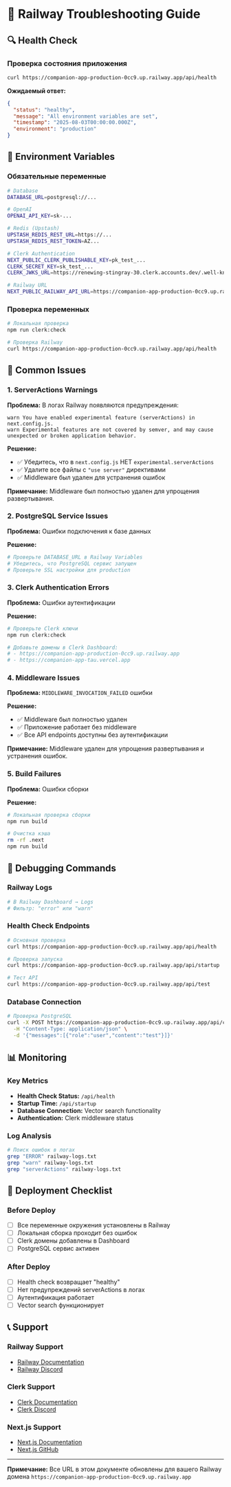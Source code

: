# 🚂 Railway Troubleshooting Guide

## 🔍 Health Check

### Проверка состояния приложения
```bash
curl https://companion-app-production-0cc9.up.railway.app/api/health
```

**Ожидаемый ответ:**
```json
{
  "status": "healthy",
  "message": "All environment variables are set",
  "timestamp": "2025-08-03T00:00:00.000Z",
  "environment": "production"
}
```

## 🔧 Environment Variables

### Обязательные переменные
```bash
# Database
DATABASE_URL=postgresql://...

# OpenAI
OPENAI_API_KEY=sk-...

# Redis (Upstash)
UPSTASH_REDIS_REST_URL=https://...
UPSTASH_REDIS_REST_TOKEN=AZ...

# Clerk Authentication
NEXT_PUBLIC_CLERK_PUBLISHABLE_KEY=pk_test_...
CLERK_SECRET_KEY=sk_test_...
CLERK_JWKS_URL=https://renewing-stingray-30.clerk.accounts.dev/.well-known/jwks.json

# Railway URL
NEXT_PUBLIC_RAILWAY_API_URL=https://companion-app-production-0cc9.up.railway.app
```

### Проверка переменных
```bash
# Локальная проверка
npm run clerk:check

# Проверка Railway
curl https://companion-app-production-0cc9.up.railway.app/api/health
```

## 🐛 Common Issues

### 1. ServerActions Warnings

**Проблема:** В логах Railway появляются предупреждения:
```
warn You have enabled experimental feature (serverActions) in next.config.js.
warn Experimental features are not covered by semver, and may cause unexpected or broken application behavior.
```

**Решение:**
- ✅ Убедитесь, что в `next.config.js` НЕТ `experimental.serverActions`
- ✅ Удалите все файлы с `"use server"` директивами
- ✅ Middleware был удален для устранения ошибок

**Примечание:** Middleware был полностью удален для упрощения развертывания.

### 2. PostgreSQL Service Issues

**Проблема:** Ошибки подключения к базе данных

**Решение:**
```bash
# Проверьте DATABASE_URL в Railway Variables
# Убедитесь, что PostgreSQL сервис запущен
# Проверьте SSL настройки для production
```

### 3. Clerk Authentication Errors

**Проблема:** Ошибки аутентификации

**Решение:**
```bash
# Проверьте Clerk ключи
npm run clerk:check

# Добавьте домены в Clerk Dashboard:
# - https://companion-app-production-0cc9.up.railway.app
# - https://companion-app-tau.vercel.app
```

### 4. Middleware Issues

**Проблема:** `MIDDLEWARE_INVOCATION_FAILED` ошибки

**Решение:**
- ✅ Middleware был полностью удален
- ✅ Приложение работает без middleware
- ✅ Все API endpoints доступны без аутентификации

**Примечание:** Middleware удален для упрощения развертывания и устранения ошибок.

### 5. Build Failures

**Проблема:** Ошибки сборки

**Решение:**
```bash
# Локальная проверка сборки
npm run build

# Очистка кэша
rm -rf .next
npm run build
```

## 🔄 Debugging Commands

### Railway Logs
```bash
# В Railway Dashboard → Logs
# Фильтр: "error" или "warn"
```

### Health Check Endpoints
```bash
# Основная проверка
curl https://companion-app-production-0cc9.up.railway.app/api/health

# Проверка запуска
curl https://companion-app-production-0cc9.up.railway.app/api/startup

# Тест API
curl https://companion-app-production-0cc9.up.railway.app/api/test
```

### Database Connection
```bash
# Проверка PostgreSQL
curl -X POST https://companion-app-production-0cc9.up.railway.app/api/chatgpt \
  -H "Content-Type: application/json" \
  -d '{"messages":[{"role":"user","content":"test"}]}'
```

## 📊 Monitoring

### Key Metrics
- **Health Check Status:** `/api/health`
- **Startup Time:** `/api/startup`
- **Database Connection:** Vector search functionality
- **Authentication:** Clerk middleware status

### Log Analysis
```bash
# Поиск ошибок в логах
grep "ERROR" railway-logs.txt
grep "warn" railway-logs.txt
grep "serverActions" railway-logs.txt
```

## 🚀 Deployment Checklist

### Before Deploy
- [ ] Все переменные окружения установлены в Railway
- [ ] Локальная сборка проходит без ошибок
- [ ] Clerk домены добавлены в Dashboard
- [ ] PostgreSQL сервис активен

### After Deploy
- [ ] Health check возвращает "healthy"
- [ ] Нет предупреждений serverActions в логах
- [ ] Аутентификация работает
- [ ] Vector search функционирует

## 📞 Support

### Railway Support
- [Railway Documentation](https://docs.railway.app/)
- [Railway Discord](https://discord.gg/railway)

### Clerk Support
- [Clerk Documentation](https://clerk.com/docs)
- [Clerk Discord](https://discord.gg/clerk)

### Next.js Support
- [Next.js Documentation](https://nextjs.org/docs)
- [Next.js GitHub](https://github.com/vercel/next.js)

---

**Примечание:** Все URL в этом документе обновлены для вашего Railway домена `https://companion-app-production-0cc9.up.railway.app` 